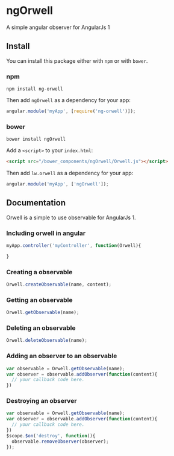 # ngOrwell
A simple angular observer for AngularJs 1

## Install

You can install this package either with `npm` or with `bower`.

### npm

```shell
npm install ng-orwell
```

Then add `ngOrwell` as a dependency for your app:

```javascript
angular.module('myApp', [require('ng-orwell')]);
```

### bower

```shell
bower install ngOrwell
```

Add a `<script>` to your `index.html`:

```html
<script src="/bower_components/ngOrwell/Orwell.js"></script>
```

Then add `lw.orwell` as a dependency for your app:

```javascript
angular.module('myApp', ['ngOrwell']);
```

## Documentation

Orwell is a simple to use observable for AngularJs 1.

### Including orwell in angular
```javascript
myApp.controller('myController', function(Orwell){

}
```

### Creating a observable

```javascript
Orwell.createObservable(name, content);
```

### Getting an observable
```javascript
Orwell.getObservable(name);
```

### Deleting an observable
```javascript
Orwell.deleteObservable(name);
```

### Adding an observer to an observable
```javascript
var observable = Orwell.getObservable(name);
var observer = observable.addObserver(function(content){
  // your callback code here.
})
```

### Destroying an observer
```javascript
var observable = Orwell.getObservable(name);
var observer = observable.addObserver(function(content){
  // your callback code here.
})
$scope.$on('destroy', function(){
  observable.removeObserver(observer);
});
```
